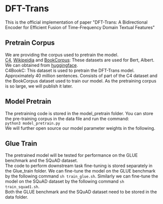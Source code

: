 # DFT-Trans
This is the official implementation of paper "DFT-Trans: A Bidirectional Encoder for Efficient Fusion of Time-Frequency Domain Textual Features"  
## Pretrain Corpus
We are providing the corpus used to pretrain the model.  
[C4](https://huggingface.co/datasets/allenai/c4), [Wikipeidia](https://huggingface.co/datasets/wikipedia) and 
[BookCorpus](https://huggingface.co/datasets/bookcorpus): These datasets are used for Bert, Albert. We can obtained from [huggingface](https://huggingface.co/).  
C4BookC: This dataset is used to pretrain the DFT-Trans model. Approximately 40 million sentences. Consists of part of the C4 dataset and the BookCorpus dataset used to train our model. As the pretraining corpus is so large, we will publish it later.
## Model Pretrain
The pretraining code is stored in the model_pretrain folder. You can store the pre-training corpus in the data file and run the command:  
``python3 model_pretrain.py``  
We will further open source our model parameter weights in the following.
## Glue Train
The pretrained model will be tested for performance on the GLUE benchmark and the SQuAD dataset.  
The code to perform downstream task fine-tuning is stored separately in the Glue_train folder. We can fine-tune the model on the GLUE benchmark by the following command ``sh train_glue.sh``. Similarly we can fine-tune the model on the SQuAD dataset by the following command 
``sh train_squad1.sh``.  
Both the GLUE benchmark and the SQuAD dataset need to be stored in the data folder.


